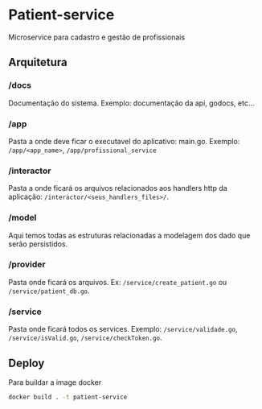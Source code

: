 # Patient-service
Microservice para cadastro e gestão de profissionais


## Arquitetura
### /docs
Documentação do sistema. Exemplo: documentação da api, godocs, etc...

### /app
Pasta a onde deve ficar o executavel do aplicativo: main.go.
Exemplo: ```/app/<app_name>```, ```/app/profissional_service```

### /interactor
Pasta a onde ficará os arquivos relacionados aos handlers http da aplicação: ```/interactor/<seus_handlers_files>/```.

### /model
Aqui temos todas as estruturas relacionadas a modelagem dos dado que serão persistidos.

### /provider
Pasta onde ficará os arquivos. Ex:  ```/service/create_patient.go``` ou ```/service/patient_db.go```.

### /service
Pasta onde ficará todos os services. Exemplo: ```/service/validade.go```, ```/service/isValid.go```, ```/service/checkToken.go```.

## Deploy

Para buildar a image docker

```sh
docker build . -t patient-service
```
